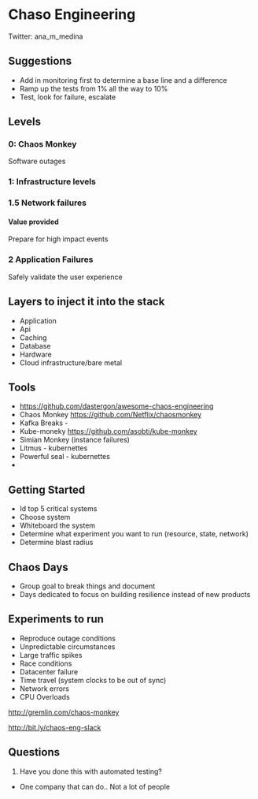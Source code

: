 # Chaso Engineering

Twitter: ana_m_medina


## Suggestions

 * Add in monitoring first to determine a base line and a difference
 * Ramp up the tests from 1% all the way to 10%
 * Test, look for failure, escalate

## Levels

### 0: Chaos Monkey 

Software outages

### 1: Infrastructure levels


### 1.5 Network failures

#### Value provided

Prepare for high impact events 

### 2 Application Failures 

Safely validate the user experience 

## Layers to inject it into the stack

 * Application
 * Api
 * Caching 
 * Database
 * Hardware 
 * Cloud infrastructure/bare metal

## Tools

 * https://github.com/dastergon/awesome-chaos-engineering
 * Chaos Monkey https://github.com/Netflix/chaosmonkey
 * Kafka Breaks - 
 * Kube-moneky https://github.com/asobti/kube-monkey
 * Simian Monkey (instance failures)
 * Litmus - kubernettes 
 * Powerful seal - kubernettes
 *  

## Getting Started

 * Id top 5 critical systems
 * Choose system
 * Whiteboard the system
 * Determine what experiment you want to run (resource, state, network)
 * Determine blast radius 

## Chaos Days 

 * Group goal to break things and document
 * Days dedicated to focus on building resilience instead of new products

## Experiments to run

 * Reproduce outage conditions
 * Unpredictable circumstances
 * Large traffic spikes
 * Race conditions
 * Datacenter failure
 * Time travel (system clocks to be out of sync)
 * Network errors 
 * CPU Overloads

http://gremlin.com/chaos-monkey

http://bit.ly/chaos-eng-slack

## Questions 

 1. Have you done this with automated testing?
   - One company that can do.. Not a lot of people 
